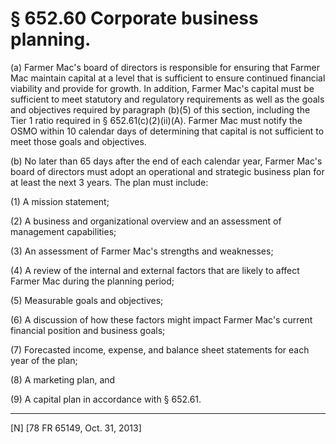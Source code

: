 # § 652.60   Corporate business planning.

(a) Farmer Mac's board of directors is responsible for ensuring that Farmer Mac maintain capital at a level that is sufficient to ensure continued financial viability and provide for growth. In addition, Farmer Mac's capital must be sufficient to meet statutory and regulatory requirements as well as the goals and objectives required by paragraph (b)(5) of this section, including the Tier 1 ratio required in § 652.61(c)(2)(ii)(A). Farmer Mac must notify the OSMO within 10 calendar days of determining that capital is not sufficient to meet those goals and objectives.


(b) No later than 65 days after the end of each calendar year, Farmer Mac's board of directors must adopt an operational and strategic business plan for at least the next 3 years. The plan must include:


(1) A mission statement;


(2) A business and organizational overview and an assessment of management capabilities;


(3) An assessment of Farmer Mac's strengths and weaknesses;


(4) A review of the internal and external factors that are likely to affect Farmer Mac during the planning period;


(5) Measurable goals and objectives;


(6) A discussion of how these factors might impact Farmer Mac's current financial position and business goals;


(7) Forecasted income, expense, and balance sheet statements for each year of the plan;


(8) A marketing plan, and


(9) A capital plan in accordance with § 652.61.



---

[N] [78 FR 65149, Oct. 31, 2013]




